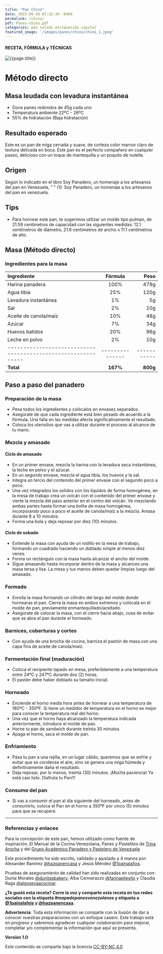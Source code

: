 ```yaml
---
title: "Pan Chino"
date: 2022-09-30 07:32:39 -0400
permalink: /chino/
pdf: Panes-chino.pdf
categories: pan salado enriquecido capital
featured_image: '/images/panes/chino/chino_1.jpeg'
---
```


#### RECETA, FÓRMULA y TÉCNICAS

<img class="post_image post_image_right" src="{{page.featured_image}}" alt="{{page.title}}">

# Método directo

## Masa leudada con levadura instantánea

* Doce panes redondos de 45g cada uno
* Temperatura ambiente 22ºC - 26ºC
* 55% de hidratación (Baja hidratación)

## Resultado esperado

Este es un pan de miga cerrada y suave, de corteza color marron claro de textura delicada en boca. Este pan es el perfecto compañero en cualquier paseo, delicioso con un toque de mantequilla y un poquito de nutella.

## Origen
Según lo indicado en el libro Soy Panadero, un homenaje a los artesanos del pan en Venezuela, 
" "
(1): Soy Panadero, un homenaje a los artesanos del pan en venezuela.

## Tips

* Para hornear este pan, te sugerimos utilizar un molde tipo pulman, de 21.59 centímetros de capacidad con las siguientes medidas: 12.1 centímetros de diámetro, 21.6 centimetros de ancho x 11.1 centímetros de alto. 

## Masa (Método directo)

### Ingredientes para la masa

| Ingrediente                                                  |    Fórmula    |      Peso |
|:-------------------------------------------------------------|:-------------:|----------:|
| Harina panadera                                              |      100%     |      479g |
| Agua tibia                                                   |      25%      |      120g |
| Levadura instantánea                                         |      1%       |        5g |
| Sal                                                          |      2%       |       10g |
| Aceite de canola/maíz                                        |      10%      |       48g |
| Azúcar                                                       |      7%       |       34g |
| Huevos batidos                                               |      20%      |       96g |
| Leche en polvo                                               |      2%       |       10g |
| -------------------------------------------------------------|---------------|-----------|
| **Total**                                                    |   **167%**    | **800g**  |

## Paso a paso del panadero

<div id="preparacion"></div>

### Preparación de la masa

- Pesa todos los ingredientes y colócalos en envases separados.
- Asegúrate de que cada ingrediente está bien pesado de acuerdo a la fórmula. Una falla en las medidas afecta significativamente el resultado.
- Coloca los utensilios que vas a utilizar durante el proceso al alcance de tu mano.

### Mezcla y amasado

#### Ciclo de amasado

- En un primer envase, mezcla la harina con la levadura seca instantánea, la leche en polvo y el azúcar.
- En un segundo envase, mezcla el agua tibia, los huevos y la sal.
- Integra un tercio del contenido del primer envase con el segundo poco a poco.
- Una vez integrados los solidos con los líquidos de forma homogénea, en la mesa de trabajo crea un volcán con el contenido del primer envase y vierte la mezcla del paso anterior en el centro del volcán. Ve mezclando ambas partes hasta formar una bolita de masa homogénea, incorporando poco a poco el aceite de canola/maíz a la mezcla. Amasa durante 8 a 10 minutos.
- Forma una bola y deja reposar por diez (10) minutos.

<div id="sobado"></div>

#### Ciclo de sobado 

- Extiende la masa con ayuda de un rodillo en la mesa de trabajo, formando un cuadrado haciendo un doblado simple al menos diez veces.
- Forma un rectángulo con la masa hasta alcanzar el ancho del molde.
- Sigue amasando hasta incorporar dentro de la masa y alcances una masa tersa y lisa. La mesa y tus manos deben quedar limpias luego del amasado.

### Formado

- Enrolla la masa formando un cilindro del largo del molde donde hornearas el pan. Cierra la masa en ambos extremos y colócala en el molde de pan, previamente enmantequillado/aceitado.
- Asegúrate de colocar la masa, con el cierre hacia abajo, cosa de evitar que se abra el pan durante el horneado.

### Barnices, coberturas y cortes

- Con ayuda de una brocha de cocina, barniza el pastón de masa con una capa fina de aceite de canola/maíz.

### Fermentación final (maduración)

- Coloca el recipiente tapado en mesa, preferiblemente a una temperatura entre 24ºC y 247ºC durante dos (2) horas.
- El pastón debe haber doblado su tamaño inicial.

### Horneado

* Enciende el horno media hora antes de hornear a una temperatura de 180ºC - 350ºF. Si tiene un medidor de temperatura en el horno es mejor para conocer la temperatura real del horno.
* Una vez que el horno haya alcanzado la temperatura indicada anteriormente, introduce el molde de pan.
* Horne tu pan de sandwich durante treinta 30 minutos.
* Apaga el horno, saca el molde de pan.

### Enfriamiento

* Pása tu pan a una rejilla, en un lugar cálido, queremos que se enfríe y evitar que se condense el aire, sino se genera una miga húmeda y definitivamente daña el resultado.
* Deja reposar, por lo menos, treinta (30) minutos. ¡Mucha paciencia! Ya está casi listo. Disfruta tu Pan!!!

### Consumo del pan

* Si vas a consumir el pan al día siguiente del horneado, antes de consumirlo, coloca el Pan en el horno a 350ºF por cinco (5) minutos para que se recupere.

------

### Referencias y enlaces

Para la concepción de este pan, hemos utilizado como fuente de inspiración, El Manual de la Cocina Venezolana, Panes y Pastelitos de [Trina Arocha] y del [Grupo Academico Panadero y Pastelero de Venezuela]

Este procedimiento ha sido escrito, validado y ajustado a 4 manos por: Alexander Ramírez [@hazpanencasa] y Jesús Méndez [@1painalafois].

Pruebas de aseguramiento de calidad han sido realizadas en conjunto con: Dunia Morales [@dunitasbakery], Alba Cennerazzo [@farinaelievito] y Claudia Raga [@algosevaacocinar].

**¿Te gustó esta receta? Corre la voz y comparte esta receta en tus redes sociales con la etiqueta _#mapadepanesvenezolanos_ y etiqueta a [@1painalafois] y [@hazpanencasa].**

**Advertencia**: Toda esta información se comparte con la ilusión de dar a conocer nuestras preparaciones con un enfoque casero. Este trabajo está en progreso y sabremos agradecer cualquier colaboración para mejorar, completar y/o complementar la información que aquí se presenta.

__Versión 1.0__

Este contenido se comparte bajo la licencia [CC-BY-NC 4.0](https://creativecommons.org/licenses/by-nc/4.0/)

[@hazpanencasa]: https://www.instagram.com/hazpanencasa
[@1painalafois]: https://www.instagram.com/1painalafois
[@dunitasbakery]: https://www.instagram.com/dunitasbakery
[@farinaelievito]: https://www.instagram.com/farinaelievito
[@algosevaacocinar]: https://www.instagram.com/algosevaacocinar
[Instituto Europeo del PAN]: https://escuelaiepan.com/
[Trina Arocha]: https://www.instagram.com/trinaarocha
[Grupo Academico Panadero y Pastelero de Venezuela]: https://gappvzla.com/

